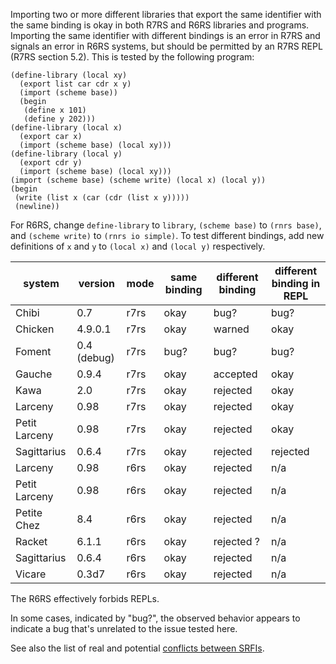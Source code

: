 Importing two or more different libraries that export the same identifier with the same binding is okay in both R7RS and R6RS libraries and programs.  Importing the same identifier with different bindings is an error in R7RS and signals an error in R6RS systems, but should be permitted by an R7RS REPL (R7RS section 5.2).  This is tested by the following program:
```
(define-library (local xy)
  (export list car cdr x y)
  (import (scheme base))
  (begin
   (define x 101)
   (define y 202)))
(define-library (local x)
  (export car x)
  (import (scheme base) (local xy)))
(define-library (local y)
  (export cdr y)
  (import (scheme base) (local xy)))
(import (scheme base) (scheme write) (local x) (local y))
(begin
 (write (list x (car (cdr (list x y)))))
 (newline))
```
For R6RS, change `define-library` to `library`, `(scheme base)` to `(rnrs base)`, and `(scheme write)` to `(rnrs io simple)`.  To test different bindings, add new definitions of `x` and `y` to `(local x)` and `(local y)` respectively.

|**system**|**version**|**mode**|**same binding**|**different binding**|**different binding in REPL**|
|----------|-----------|--------|----------------|---------------------|-----------------------------|
|Chibi| 0.7 | r7rs | okay | bug? | bug? |
|Chicken| 4.9.0.1 | r7rs | okay | warned | okay |
|Foment| 0.4 (debug) | r7rs | bug? | bug? | bug? |
|Gauche| 0.9.4 | r7rs | okay | accepted | okay |
|Kawa| 2.0 | r7rs | okay | rejected | okay |
|Larceny| 0.98 | r7rs | okay | rejected | okay |
|Petit Larceny| 0.98 | r7rs | okay | rejected | okay |
|Sagittarius| 0.6.4 | r7rs | okay | rejected | rejected |
|Larceny| 0.98 | r6rs | okay | rejected | n/a |
|Petit Larceny| 0.98 | r6rs | okay | rejected | n/a |
|Petite Chez| 8.4 | r6rs | okay | rejected | n/a |
|Racket| 6.1.1 | r6rs | okay | rejected ? | n/a |
|Sagittarius| 0.6.4 | r6rs | okay | rejected | n/a |
|Vicare| 0.3d7 | r6rs | okay | rejected | n/a |

The R6RS effectively forbids REPLs.

In some cases, indicated by "bug?", the observed behavior appears to indicate a bug that's unrelated to the issue tested here.

See also the list of real and potential [conflicts between SRFIs](SrfiInteroperability).
